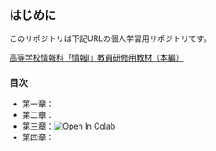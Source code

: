 ## はじめに

このリポジトリは下記URLの個人学習用リポジトリです。  

[高等学校情報科「情報Ⅰ」教員研修用教材（本編）](https://www.mext.go.jp/a_menu/shotou/zyouhou/detail/1416756.htm)

### 目次

- 第一章：
- 第二章：
- 第三章：[![Open In Colab](https://colab.research.google.com/assets/colab-badge.svg)](https://colab.research.google.com/github/Andou666/MyJoho_1/blob/master/%E7%AC%AC%E4%B8%89%E7%AB%A0/%E7%AC%AC3%E7%AB%A0%20%E3%82%B3%E3%83%B3%E3%83%94%E3%83%A5%E3%83%BC%E3%82%BF%E3%81%A8%E3%83%97%E3%83%AD%E3%82%B0%E3%83%A9%E3%83%9F%E3%83%B3%E3%82%B0.ipynb)
- 第四章：